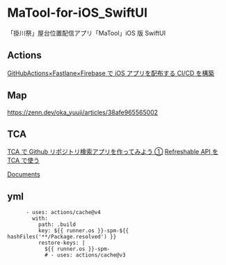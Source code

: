 # MaTool-for-iOS_SwiftUI

「掛川祭」屋台位置配信アプリ「MaTool」iOS 版 SwiftUI

## Actions

[GitHubActions×Fastlane×Firebase で iOS アプリを配布する CI/CD を構築](https://note.com/resan0725/n/nc84186fa841c)

## Map

https://zenn.dev/oka_yuuji/articles/38afe965565002

## TCA

[TCA で Github リポジトリ検索アプリを作ってみよう ①](https://qiita.com/takehilo/items/814319d4666fef402a41)
[Refreshable API を TCA で使う](https://www.docswell.com/s/kalupas226/KEER8K-2021-11-13-123255#p30)

[Documents](https://pointfreeco.github.io/swift-composable-architecture/main/documentation/composablearchitecture/treebasednavigation/#Enum-state)

## yml

```
      - uses: actions/cache@v4
        with:
          path: .build
          key: ${{ runner.os }}-spm-${{ hashFiles('**/Package.resolved') }}
          restore-keys: |
            ${{ runner.os }}-spm-
            # - uses: actions/cache@v3
```
